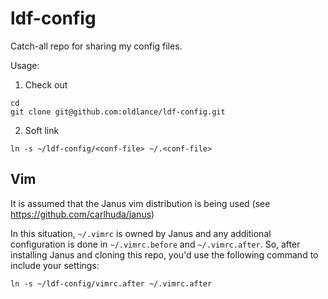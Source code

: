 # ldf-config

Catch-all repo for sharing my config files.

Usage:
  
1. Check out
```
cd
git clone git@github.com:oldlance/ldf-config.git
```
2. Soft link
```
ln -s ~/ldf-config/<conf-file> ~/.<conf-file>
```

## Vim
It is assumed that the Janus vim distribution is being used (see https://github.com/carlhuda/janus)

In this situation, `~/.vimrc` is owned by Janus and any additional
configuration is done in `~/.vimrc.before` and `~/.vimrc.after`.  So,
after installing Janus and cloning this repo, you'd use the following
command to include your settings:

```
ln -s ~/ldf-config/vimrc.after ~/.vimrc.after
```


